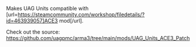 Makes UAG Units compatible with [url=https://steamcommunity.com/workshop/filedetails/?id=463939057]ACE3 mod[/url].

Check out the source: https://github.com/uagpmc/arma3/tree/main/mods/UAG_Units_ACE3_Patch
